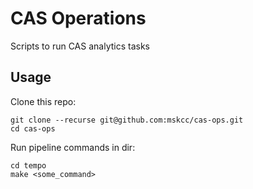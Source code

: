 # CAS Operations

Scripts to run CAS analytics tasks

## Usage

Clone this repo:

```
git clone --recurse git@github.com:mskcc/cas-ops.git
cd cas-ops
```

Run pipeline commands in dir:

```
cd tempo
make <some_command>
```
